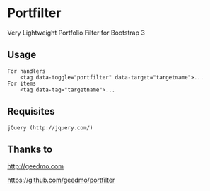 Portfilter
===========

Very Lightweight Portfolio Filter for Bootstrap 3


Usage
-----

	For handlers
		<tag data-toggle="portfilter" data-target="targetname">...
	For items
		<tag data-tag="targetname">...
Requisites
----------
	jQuery (http://jquery.com/)
Thanks to
---------
http://geedmo.com

https://github.com/geedmo/portfilter
